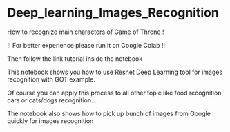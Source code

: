 # Deep_learning_Images_Recognition
How to recognize main characters of Game of Throne !

!! For better experience please run it on Google Colab !!

Then follow the link tutorial inside the notebook

This notebook shows you how to use Resnet Deep Learning tool for images recognition with GOT example.

Of course you can apply this process to all other topic like food recognition, cars or cats/dogs recognition....

The notebook also shows how to pick up bunch of images from Google quickly for images recognition




